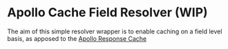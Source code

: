 # Apollo Cache Field Resolver (WIP)

The aim of this simple resolver wrapper is to enable caching on a field level
basis, as apposed to the
[Apollo Response Cache](https://www.npmjs.com/package/apollo-server-plugin-response-cache)
